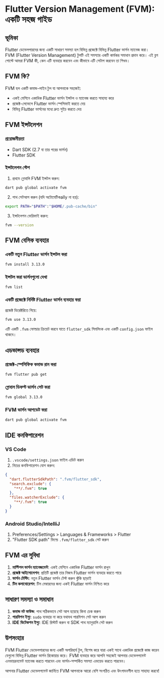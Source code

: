 # Flutter Version Management (FVM): একটি সহজ গাইড

## ভূমিকা
Flutter ডেভেলপারদের জন্য একটি সাধারণ সমস্যা হল বিভিন্ন প্রজেক্টে বিভিন্ন Flutter ভার্সন ম্যানেজ করা। FVM (Flutter Version Management) টুলটি এই সমস্যার একটি কার্যকর সমাধান প্রদান করে। এই ব্লগ পোস্টে আমরা FVM কী, কেন এটি ব্যবহার করবেন এবং কীভাবে এটি সেটাপ করবেন তা শিখব।

## FVM কি?
FVM হল একটি কমান্ড-লাইন টুল যা আপনাকে সহজেই:
- একই মেশিনে একাধিক Flutter ভার্সন ইন্সটল ও ম্যানেজ করতে সাহায্য করে
- প্রজেক্ট-লেভেলে Flutter ভার্সন স্পেসিফাই করতে দেয়
- বিভিন্ন Flutter ভার্সনের মধ্যে দ্রুত সুইচ করতে দেয়

## FVM ইন্সটলেশন
### প্রয়োজনীয়তা
- Dart SDK (2.7 বা তার পরের ভার্সন)
- Flutter SDK

### ইন্সটলেশন স্টেপ
1. প্রথমে গ্লোবালি FVM ইন্সটল করুন:
```bash
dart pub global activate fvm
```

2. পাথ সেটআপ করুন (যদি অটোমেটিকally না হয়):
```bash
export PATH="$PATH":"$HOME/.pub-cache/bin"
```

3. ইন্সটলেশন ভেরিফাই করুন:
```bash
fvm --version
```

## FVM বেসিক ব্যবহার
### একটি নতুন Flutter ভার্সন ইন্সটল করা
```bash
fvm install 3.13.0
```

### ইন্সটল করা ভার্সনগুলো দেখা
```bash
fvm list
```

### একটি প্রজেক্টে নির্দিষ্ট Flutter ভার্সন ব্যবহার করা
প্রজেক্ট ডিরেক্টরিতে গিয়ে:
```bash
fvm use 3.13.0
```

এটি একটি `.fvm` ফোল্ডার ক্রিয়েট করবে যাতে `flutter_sdk` সিমলিংক এবং একটি `config.json` ফাইল থাকবে।

## এডভান্সড ব্যবহার
### প্রজেক্ট-স্পেসিফিক কমান্ড রান করা
```bash
fvm flutter pub get
```

### গ্লোবাল ডিফল্ট ভার্সন সেট করা
```bash
fvm global 3.13.0
```

### FVM ভার্সন আপডেট করা
```bash
dart pub global activate fvm
```

## IDE কনফিগারেশন
### VS Code
1. `.vscode/settings.json` ফাইল এডিট করুন
2. নিচের কনফিগারেশন যোগ করুন:
```json
{
  "dart.flutterSdkPath": ".fvm/flutter_sdk",
  "search.exclude": {
    "**/.fvm": true
  },
  "files.watcherExclude": {
    "**/.fvm": true
  }
}
```

### Android Studio/IntelliJ
1. Preferences/Settings > Languages & Frameworks > Flutter
2. "Flutter SDK path" ফিল্ডে `.fvm/flutter_sdk` সেট করুন

## FVM এর সুবিধা
1. **মাল্টিপল ভার্সন ম্যানেজমেন্ট**: একই মেশিনে একাধিক Flutter ভার্সন রাখুন
2. **প্রজেক্ট আইসোলেশন**: প্রতিটি প্রজেক্ট তার নিজস্ব Flutter ভার্সন ব্যবহার করতে পারে
3. **ভার্সন টেস্টিং**: নতুন Flutter ভার্সন টেস্ট করুন ঝুঁকি ছাড়াই
4. **টিম কলাবোরেশন**: টিম মেম্বারদের জন্য একই Flutter ভার্সন নিশ্চিত করে

## সাধারণ সমস্যা ও সমাধান
1. **কমান্ড নট ফাউন্ড**: পাথ সঠিকভাবে সেট আপ হয়েছে কিনা চেক করুন
2. **পারমিশন ইস্যু**: `sudo` ব্যবহার না করে যথাযথ পারমিশন সেট আপ করুন
3. **IDE ডিটেকশন ইস্যু**: IDE রিস্টার্ট করুন বা SDK পাথ ম্যানুয়ালি সেট করুন

## উপসংহার
FVM Flutter ডেভেলপারদের জন্য একটি অপরিহার্য টুল, বিশেষ করে যারা একই সাথে একাধিক প্রজেক্টে কাজ করেন যেগুলো বিভিন্ন Flutter ভার্সন রিকোয়ার করে। FVM ব্যবহার করে আপনি সহজেই আপনার ডেভেলপমেন্ট এনভায়রনমেন্ট ম্যানেজ করতে পারবেন এবং ভার্সন-সম্পর্কিত সমস্যা এভয়েড করতে পারবেন।

আপনার Flutter ডেভেলপমেন্ট জার্নিতে FVM আপনাকে আরো বেশি সংগঠিত এবং উৎপাদনশীল হতে সাহায্য করবে!
